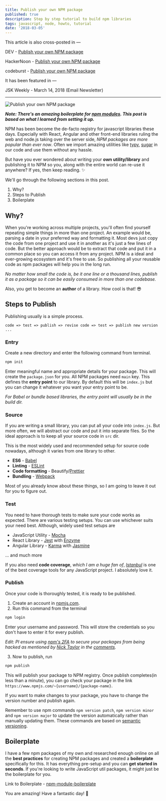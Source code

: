 ```yaml
---
title: Publish your own NPM package
published: true
description: Step by step tutorial to build npm libraries
tags: javascript, node, howto, tutorial
date: '2018-03-05'
---
```


This article is also cross-posted in —

DEV - [Publish your own NPM package](https://dev.to/flexdinesh/publish-your-own-npm-package---5b71)

HackerNoon - [Publish your own NPM package](https://hackernoon.com/publish-your-own-npm-package-946b19df577e)

codeburst - [Publish your own NPM package](https://codeburst.io/publish-your-own-npm-package-ff918698d450)

It has been featured in —

JSK Weekly - March 14, 2018 (Email Newsletter)

---

![Publish your own NPM package](https://i.ytimg.com/vi/rTsz09zRuTU/maxresdefault.jpg)

**_Note: There's an amazing boilerplate for [npm modules](https://github.com/flexdinesh/npm-module-boilerplate). This post is based on what I learned from setting it up._**


NPM has been become the de-facto registry for javascript libraries these days.  Especially with React, Angular and other front-end libraries ruling the web and node.js taking over the server side, _NPM packages are more popular than ever now_. Often we import amazing utilities like [typy](https://github.com/flexdinesh/typy), [sugar](https://github.com/andrewplummer/Sugar) in our code and use them without any hassle.

But have you ever wondered about writing your **own utility/library** and publishing it to NPM so you, along with the entire world can re-use it anywhere? If yes, then keep reading. ✨

We'll go through the following sections in this post.
1. Why?
2. Steps to Publish
3. Boilerplate

## Why?

When you're working across multiple projects, you'll often find yourself repeating simple things in more than one project. An example would be, parsing a date in your preferred way and formatting it. Most devs just copy the code from one project and use it in another as it's just a few lines of code. But the better approach would be to extract that code and put it in a common place so you can access it from any project. NPM is a ideal and ever-growing ecosystem and it's free to use. So publishing all your reusable code as npm packages will help you in the long run. 

_No matter how small the code is, be it one line or a thousand lines, publish it as a package so it can be easily consumed in more than one codebase._

Also, you get to become an **author** of a library. How cool is that! 😎

## Steps to Publish

Publishing usually is a simple process.

`code => test => publish => revise code => test => publish new version ...`

### Entry

Create a new directory and enter the following command from terminal.

```js
npm init
```

Enter meaningful name and appropriate details for your package. This will create the `package.json` for you. All NPM packages need `main` key. This defines the **entry point** to our library. By default this will be `index.js` but you can change it whatever you want your entry point to be.

_For Babel or bundle based libraries, the entry point will usually be in the build dir._

### Source

If you are writing a small library, you can put all your code into `index.js`. But more often, we will abstract our code and put it into separate files. So the ideal approach is to keep all your source code in `src` dir.

This is the most widely used and recommended setup for source code nowadays, although it varies from one library to other.
- **ES6** - [Babel](https://github.com/gotwarlost/istanbul)
- **Linting** - [ESLint](https://eslint.org/)
- **Code formatting** - Beautify/[Prettier](https://github.com/prettier/prettier)
- **Bundling** - [Webpack](https://webpack.js.org)

Most of you already know about these things, so I am going to leave it out for you to figure out. 

### Test

You need to have thorough tests to make sure your code works as expected. There are various testing setups. You can use whichever suits your need best. Although, widely used test setups are

- JavaScript Utility - [Mocha](https://mochajs.org/)
- React Library - [Jest](https://facebook.github.io/jest/) with [Enzyme](https://github.com/airbnb/enzyme)
- Angular Library - [Karma](https://karma-runner.github.io/2.0/index.html) with [Jasmine](https://jasmine.github.io/)

... and much more

If you also need **code coverage**, _which I am a huge fan of_, _[Istanbul](https://github.com/gotwarlost/istanbul)_ is one of the best coverage tools for any JavaScript project. I absolutely love it.

### Publish

Once your code is thoroughly tested, it is ready to be published.

1. Create an account in [npmjs.com](https://www.npmjs.com).
2. Run this command from the terminal

```js
npm login
```

Enter your username and password. This will store the credentials so you don't have to enter it for every publish.

_Edit: Pl ensure using [npm's 2FA](https://docs.npmjs.com/getting-started/using-two-factor-authentication) to secure your packages from being hacked as mentioned by [Nick Taylor](https://dev.to/nickytonline) in the [comments](https://dev.to/nickytonline/comment/2fo1)._

3. Now to publish, run

```js
npm publish
```

This will publish your package to NPM registry. Once publish completes(in less than a minute), you can go check your package in the link `https://www.npmjs.com/~{username}/{package-name}`.

If you want to make changes to your package, you have to change the version number and publish again.

Remember to use npm commands `npm version patch`, `npm version minor` and `npm version major` to update the version automatically rather than manually updating them. These commands are based on [semantic versioning](https://docs.npmjs.com/getting-started/semantic-versioning).


## Boilerplate

I have a few npm packages of my own and researched enough online on all the **best practices** for creating NPM packages and created a **boilerplate** specifically for this. It has everything pre-setup and you can **get started in seconds**. If you're looking to write JavaScript util packages, it might just be the boilerplate for you.

Link to Boilerplate - [npm-module-boilerplate](https://github.com/flexdinesh/npm-module-boilerplate)

You are amazing! Have a fantastic day! 🎉